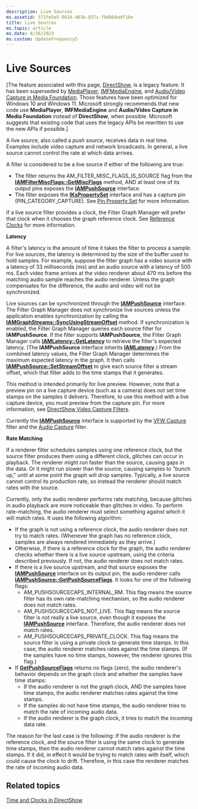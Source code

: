 ```yaml
---
description: Live Sources
ms.assetid: 571fe5e5-9616-463b-837c-f8dbb8adf1be
title: Live Sources
ms.topic: article
ms.date: 4/26/2023
ms.custom: UpdateFrequency5
---
```


# Live Sources

\[The feature associated with this page, [DirectShow](/windows/win32/directshow/directshow), is a legacy feature. It has been superseded by [MediaPlayer](/uwp/api/Windows.Media.Playback.MediaPlayer), [IMFMediaEngine](/windows/win32/api/mfmediaengine/nn-mfmediaengine-imfmediaengine), and [Audio/Video Capture in Media Foundation](windows/win32/medfound/audio-video-capture-in-media-foundation). Those features have been optimized for Windows 10 and Windows 11. Microsoft strongly recommends that new code use **MediaPlayer**, **IMFMediaEngine** and **Audio/Video Capture in Media Foundation** instead of **DirectShow**, when possible. Microsoft suggests that existing code that uses the legacy APIs be rewritten to use the new APIs if possible.\]

A live source, also called a *push source*, receives data in real time. Examples include video capture and network broadcasts. In general, a live source cannot control the rate at which data arrives.

A filter is considered to be a live source if either of the following are true:

-   The filter returns the AM\_FILTER\_MISC\_FLAGS\_IS\_SOURCE flag from the [**IAMFilterMiscFlags::GetMiscFlags**](/windows/desktop/api/Strmif/nf-strmif-iamfiltermiscflags-getmiscflags) method, AND at least one of its output pins exposes the [**IAMPushSource**](/windows/desktop/api/Strmif/nn-strmif-iampushsource) interface.
-   The filter exposes the [**IKsPropertySet**](ikspropertyset.md) interface and has a capture pin (PIN\_CATEGORY\_CAPTURE). See [Pin Property Set](pin-property-set.md) for more information.

If a live source filter provides a clock, the Filter Graph Manager will prefer that clock when it chooses the graph reference clock. See [Reference Clocks](reference-clocks.md) for more information.

**Latency**

A filter's latency is the amount of time it takes the filter to process a sample. For live sources, the latency is determined by the size of the buffer used to hold samples. For example, suppose the filter graph has a video source with a latency of 33 milliseconds (ms) and an audio source with a latency of 500 ms. Each video frame arrives at the video renderer about 470 ms before the matching audio sample reaches the audio renderer. Unless the graph compensates for the difference, the audio and video will not be synchronized.

Live sources can be synchronized through the [**IAMPushSource**](/windows/desktop/api/Strmif/nn-strmif-iampushsource) interface. The Filter Graph Manager does not synchronize live sources unless the application enables synchronization by calling the [**IAMGraphStreams::SyncUsingStreamOffset**](/windows/desktop/api/Strmif/nf-strmif-iamgraphstreams-syncusingstreamoffset) method. If synchronization is enabled, the Filter Graph Manager queries each source filter for **IAMPushSource**. If the filter supports **IAMPushSource**, the Filter Graph Manager calls [**IAMLatency::GetLatency**](/windows/desktop/api/Strmif/nf-strmif-iamlatency-getlatency) to retrieve the filter's expected latency. (The **IAMPushSource** interface inherits [**IAMLatency**](/windows/desktop/api/Strmif/nn-strmif-iamlatency).) From the combined latency values, the Filter Graph Manager determines the maximum expected latency in the graph. It then calls [**IAMPushSource::SetStreamOffset**](/windows/desktop/api/Strmif/nf-strmif-iampushsource-setstreamoffset) to give each source filter a stream offset, which that filter adds to the time stamps that it generates.

This method is intended primarily for live preview. However, note that a preview pin on a live capture device (such as a camera) does not set time stamps on the samples it delivers. Therefore, to use this method with a live capture device, you must preview from the capture pin. For more information, see [DirectShow Video Capture Filters](directshow-video-capture-filters.md).

Currently the [**IAMPushSource**](/windows/desktop/api/Strmif/nn-strmif-iampushsource) interface is supported by the [VFW Capture](vfw-capture-filter.md) filter and the [Audio Capture](audio-capture-filter.md) filter.

**Rate Matching**

If a renderer filter schedules samples using one reference clock, but the source filter produces them using a different clock, glitches can occur in playback. The renderer might run faster than the source, causing gaps in the data. Or it might run slower than the source, causing samples to "bunch up," until at some point the graph will drop samples. Typically, a live source cannot control its production rate, so instead the renderer should match rates with the source.

Currently, only the audio renderer performs rate matching, because glitches in audio playback are more noticeable than glitches in video. To perform rate-matching, the audio renderer must select something against which it will match rates. It uses the following algorithm:

-   If the graph is not using a reference clock, the audio renderer does not try to match rates. (Whenever the graph has no reference clock, samples are always rendered immediately as they arrive.)
-   Otherwise, if there is a reference clock for the graph, the audio renderer checks whether there is a live source upstream, using the criteria described previously. If not, the audio renderer does not match rates.
-   If there is a live source upstream, and that source exposes the [**IAMPushSource**](/windows/desktop/api/Strmif/nn-strmif-iampushsource) interface on its output pin, the audio renderer calls [**IAMPushSource::GetPushSourceFlags**](/windows/desktop/api/Strmif/nf-strmif-iampushsource-getpushsourceflags). It looks for one of the following flags:
    -   AM\_PUSHSOURCECAPS\_INTERNAL\_RM. This flag means the source filter has its own rate-matching mechanism, so the audio renderer does not match rates.
    -   AM\_PUSHSOURCECAPS\_NOT\_LIVE. This flag means the source filter is not really a live source, even though it exposes the [**IAMPushSource**](/windows/desktop/api/Strmif/nn-strmif-iampushsource) interface. Therefore, the audio renderer does not match rates.
    -   AM\_PUSHSOURCECAPS\_PRIVATE\_CLOCK. This flag means the source filter is using a private clock to generate time stamps. In this case, the audio renderer matches rates against the time stamps. (If the samples have no time stamps, however, the renderer ignores this flag.)
-   If [**GetPushSourceFlags**](/windows/desktop/api/Strmif/nf-strmif-iampushsource-getpushsourceflags) returns no flags (zero), the audio renderer's behavior depends on the graph clock and whether the samples have time stamps:
    -   If the audio renderer is not the graph clock, AND the samples have time stamps, the audio renderer matches rates against the time stamps.
    -   If the samples do not have time stamps, the audio renderer tries to match the rate of incoming audio data.
    -   If the audio renderer is the graph clock, it tries to match the incoming data rate.

The reason for the last case is the following: If the audio renderer is the reference clock, and the source filter is using the same clock to generate time stamps, then the audio renderer cannot match rates against the time stamps. If it did, in effect it would be trying to match rates with itself, which could cause the clock to drift. Therefore, in this case the renderer matches the rate of incoming audio data.

## Related topics

<dl> <dt>

[Time and Clocks in DirectShow](time-and-clocks-in-directshow.md)
</dt> </dl>

 

 



